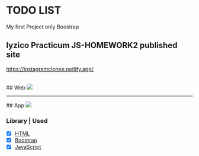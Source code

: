 # TODO LIST
My first Project only Boostrap

## Iyzico Practicum JS-HOMEWORK2 published site <br>
https://instagramclonee.netlify.app/

<br>
## Web
<img src="https://i.hizliresim.com/fms83s6.PNG">
<hr>
## App
<img src="https://i.hizliresim.com/rmdlloa.PNG">


### Library | Used
- [x] [HTML](https://www.w3schools.com/html/)
- [x] [Boostrap](https://getbootstrap.com/)
- [x] [JavaScript](https://www.w3schools.com/js/default.asp)
